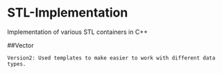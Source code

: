 # STL-Implementation

Implementation of various STL containers in C++

##Vector
```
Version2: Used templates to make easier to work with different data types.
```
